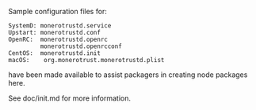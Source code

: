 Sample configuration files for:
```
SystemD: monerotrustd.service
Upstart: monerotrustd.conf
OpenRC:  monerotrustd.openrc
         monerotrustd.openrcconf
CentOS:  monerotrustd.init
macOS:    org.monerotrust.monerotrustd.plist
```
have been made available to assist packagers in creating node packages here.

See doc/init.md for more information.
